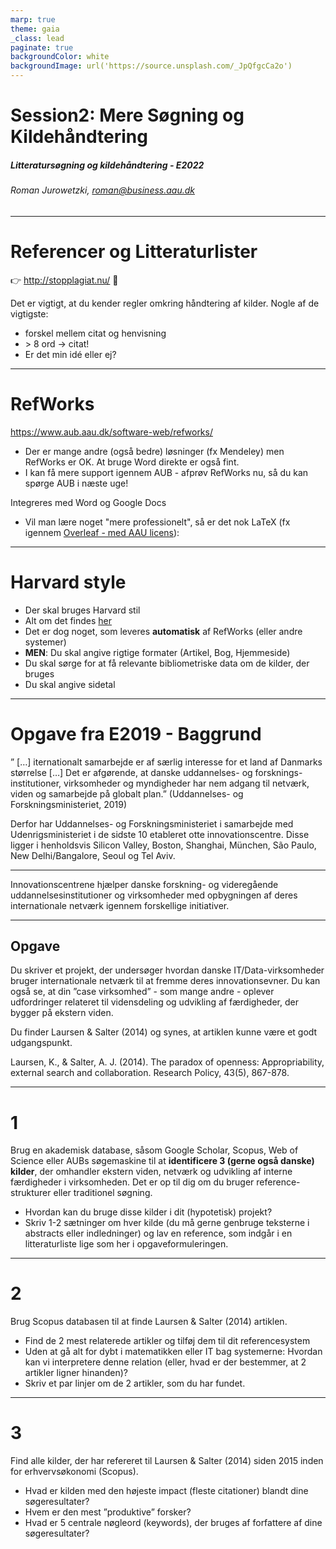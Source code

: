 ```yaml
---
marp: true
theme: gaia
_class: lead
paginate: true
backgroundColor: white
backgroundImage: url('https://source.unsplash.com/_JpQfgcCa2o')
---
```


<!-- paginate: false -->

# Session2: Mere Søgning og Kildehåndtering
##### Litteratursøgning og kildehåndtering - E2022
###### Roman Jurowetzki, roman@business.aau.dk

---

<!-- #_color: white -->

# Referencer og Litteraturlister

👉 http://stopplagiat.nu/ 📝

Det er vigtigt, at du kender regler omkring håndtering af kilder. Nogle af de vigtigste:

- forskel mellem citat og henvisning
-  \> 8 ord $\rightarrow$ citat!
- Er det min idé eller ej?

---

# RefWorks

https://www.aub.aau.dk/software-web/refworks/

- Der er mange andre (også bedre) løsninger (fx Mendeley) men RefWorks er OK. At bruge Word direkte er også fint.
- I kan få mere support igennem AUB - afprøv RefWorks nu, så du kan spørge AUB i næste uge!

Integreres med Word og Google Docs
- Vil man lære noget "mere professionelt", så er det nok LaTeX (fx igennem [Overleaf - med AAU licens](https://www.overleaf.com/latex/templates/aalborg-university-aau-report-template/ckfhtmfkpjvv)): 

---

# Harvard style

- Der skal bruges Harvard stil
- Alt om det findes [her](https://library.aru.ac.uk/referencing/harvard.htm)
- Det er dog noget, som leveres **automatisk** af RefWorks (eller andre systemer)
- **MEN**: Du skal angive rigtige formater (Artikel, Bog, Hjemmeside)
- Du skal sørge for at få relevante bibliometriske data om de kilder, der bruges
- Du skal angive sidetal
---

# Opgave fra E2019 - Baggrund

” […] iternationalt samarbejde er af særlig interesse for et land af Danmarks størrelse […]  Det er afgørende, at danske uddannelses- og forsknings-institutioner, virksomheder og myndigheder har nem adgang til netværk, viden og samarbejde på globalt plan.”  (Uddannelses- og Forskningsministeriet, 2019)

Derfor har Uddannelses- og Forskningsministeriet i samarbejde med Udenrigsministeriet i de sidste 10 etableret otte innovationscentre. Disse ligger i henholdsvis Silicon Valley, Boston, Shanghai, München, São Paulo, New Delhi/Bangalore, Seoul og Tel Aviv.

---


Innovationscentrene hjælper danske forskning- og videregående uddannelsesinstitutioner og virksomheder med opbygningen af deres internationale netværk igennem forskellige initiativer.

---

## Opgave

Du skriver et projekt, der undersøger hvordan danske IT/Data-virksomheder bruger internationale netværk til at fremme deres innovationsevner. Du kan også se, at din ”case virksomhed” - som mange andre - oplever udfordringer relateret til vidensdeling og udvikling af færdigheder, der bygger på ekstern viden. 

Du finder Laursen & Salter (2014) og synes, at artiklen kunne være et godt udgangspunkt.

Laursen, K., & Salter, A. J. (2014). The paradox of openness: Appropriability, external search and collaboration. Research Policy, 43(5), 867-878. 



---


# 1 
Brug en akademisk database, såsom Google Scholar, Scopus, Web of Science eller AUBs søgemaskine til at **identificere 3 (gerne også danske) kilder**, der omhandler ekstern viden, netværk og udvikling af interne færdigheder i virksomheden. Det er op til dig om du bruger reference-strukturer eller traditionel søgning.

-	Hvordan kan du bruge disse kilder i dit (hypotetisk) projekt? 
- Skriv 1-2 sætninger om hver kilde (du må gerne genbruge teksterne i abstracts eller indledninger) og lav en reference, som indgår i en litteraturliste lige som her i opgaveformuleringen.

---

# 2

Brug Scopus databasen til at finde Laursen & Salter (2014) artiklen. 

- Find de 2 mest relaterede artikler og tilføj dem til dit referencesystem
- Uden at gå alt for dybt i matematikken eller IT bag systemerne: Hvordan kan vi interpretere denne relation (eller, hvad er der bestemmer, at 2 artikler ligner hinanden)?
- Skriv et par linjer om de 2 artikler, som du har fundet.

---
# 3

Find alle kilder, der har refereret til Laursen & Salter (2014) siden 2015 inden for erhvervsøkonomi (Scopus). 

- Hvad er kilden med den højeste impact (fleste citationer) blandt dine søgeresultater?
- Hvem er den mest ”produktive” forsker?
- Hvad er 5 centrale nøgleord (keywords), der bruges af forfattere af dine søgeresultater?
